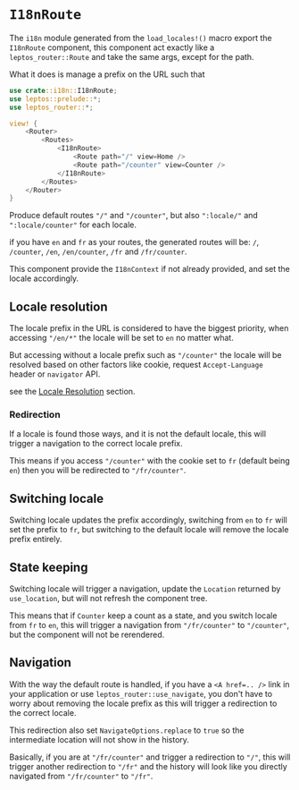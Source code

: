 # `I18nRoute`

The `i18n` module generated from the `load_locales!()` macro export the `I18nRoute` component,
this component act exactly like a `leptos_router::Route` and take the same args, except for the path.

What it does is manage a prefix on the URL such that

```rust
use crate::i18n::I18nRoute;
use leptos::prelude::*;
use leptos_router::*;

view! {
    <Router>
        <Routes>
            <I18nRoute>
                <Route path="/" view=Home />
                <Route path="/counter" view=Counter />
            </I18nRoute>
        </Routes>
    </Router>
}
```

Produce default routes `"/"` and `"/counter"`, but also `":locale/"` and `":locale/counter"` for each locale.

if you have `en` and `fr` as your routes, the generated routes will be: `/`, `/counter`, `/en`, `/en/counter`, `/fr` and `/fr/counter`.

This component provide the `I18nContext` if not already provided, and set the locale accordingly.

## Locale resolution

The locale prefix in the URL is considered to have the biggest priority, when accessing `"/en/*"` the locale will be set to `en` no matter what.

But accessing without a locale prefix such as `"/counter"` the locale will be resolved based on other factors like cookie, request `Accept-Language` header or `navigator` API.

see the [Locale Resolution](../infos/01_locale_resol.md) section.

### Redirection

If a locale is found those ways, and it is not the default locale, this will trigger a navigation to the correct locale prefix.

This means if you access `"/counter"` with the cookie set to `fr` (default being `en`) then you will be redirected to `"/fr/counter"`.

## Switching locale

Switching locale updates the prefix accordingly, switching from `en` to `fr` will set the prefix to `fr`, but switching to the default locale will remove the locale prefix entirely.

## State keeping

Switching locale will trigger a navigation, update the `Location` returned by `use_location`, but will not refresh the component tree.

This means that if `Counter` keep a count as a state, and you switch locale from `fr` to `en`, this will trigger a navigation from `"/fr/counter"` to `"/counter"`, but the component will not be rerendered.

## Navigation

With the way the default route is handled, if you have a `<A href=.. />` link in your application or use `leptos_router::use_navigate`,
you don't have to worry about removing the locale prefix as this will trigger a redirection to the correct locale.

This redirection also set `NavigateOptions.replace` to `true` so the intermediate location will not show in the history.

Basically, if you are at `"/fr/counter"` and trigger a redirection to `"/"`, this will trigger another redirection to `"/fr"`
and the history will look like you directly navigated from `"/fr/counter"` to `"/fr"`.
